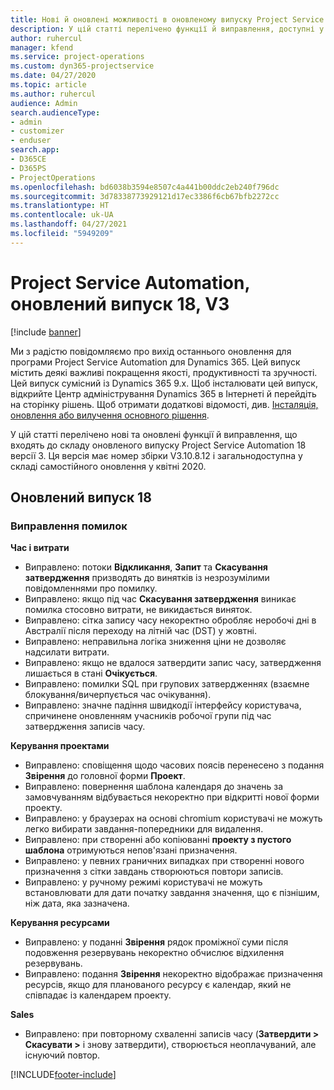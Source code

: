 ```yaml
---
title: Нові й оновлені можливості в оновленому випуску Project Service Automation 18 версії 3
description: У цій статті перелічено функції й виправлення, доступні у випуску Project Service Automation 18 версії 3.
author: ruhercul
manager: kfend
ms.service: project-operations
ms.custom: dyn365-projectservice
ms.date: 04/27/2020
ms.topic: article
ms.author: ruhercul
audience: Admin
search.audienceType:
- admin
- customizer
- enduser
search.app:
- D365CE
- D365PS
- ProjectOperations
ms.openlocfilehash: bd6038b3594e8507c4a441b00ddc2eb240f796dc
ms.sourcegitcommit: 3d78338773929121d17ec3386f6cb67bfb2272cc
ms.translationtype: HT
ms.contentlocale: uk-UA
ms.lasthandoff: 04/27/2021
ms.locfileid: "5949209"
---
```

# <a name="project-service-automation-update-release-18-v3"></a>Project Service Automation, оновлений випуск 18, V3

[!include [banner](../includes/psa-now-project-operations.md)]

Ми з радістю повідомляємо про вихід останнього оновлення для програми Project Service Automation для Dynamics 365. Цей випуск містить деякі важливі покращення якості, продуктивності та зручності. Цей випуск сумісний із Dynamics 365 9.x. Щоб інсталювати цей випуск, відкрийте Центр адміністрування Dynamics 365 в Інтернеті й перейдіть на сторінку рішень. Щоб отримати додаткові відомості, див. [Інсталяція, оновлення або вилучення основного рішення](/power-platform/admin/install-remove-preferred-solution).

У цій статті перелічено нові та оновлені функції й виправлення, що входять до складу оновленого випуску Project Service Automation 18 версії 3. Ця версія має номер збірки V3.10.8.12 і загальнодоступна у складі самостійного оновлення у квітні 2020.

## <a name="update-release-18"></a>Оновлений випуск 18

### <a name="bug-fixes"></a>Виправлення помилок

**Час і витрати**

- Виправлено: потоки **Відкликання**, **Запит** та **Скасування затвердження** призводять до винятків із незрозумілими повідомленнями про помилку.
- Виправлено: якщо під час **Скасування затвердження** виникає помилка стосовно витрати, не викидається виняток.
- Виправлено: сітка запису часу некоректно обробляє неробочі дні в Австралії після переходу на літній час (DST) у жовтні.
- Виправлено: неправильна логіка зниження ціни не дозволяє надсилати витрати.
- Виправлено: якщо не вдалося затвердити запис часу, затвердження лишається в стані **Очікується**.
- Виправлено: помилки SQL при групових затвердженнях (взаємне блокування/вичерпується час очікування).
- Виправлено: значне падіння швидкодії інтерфейсу користувача, спричинене оновленням учасників робочої групи під час затвердження записів часу.

**Керування проектами**

- Виправлено: сповіщення щодо часових поясів перенесено з подання **Звірення** до головної форми **Проект**.
- Виправлено: повернення шаблона календаря до значень за замовчуванням відбувається некоректно при відкритті нової форми проекту.
- Виправлено: у браузерах на основі chromium користувачі не можуть легко вибирати завдання-попередники для видалення.
- Виправлено: при створенні або копіюванні **проекту з пустого шаблона** отримуються непов'язані призначення.
- Виправлено: у певних граничних випадках при створенні нового призначення з сітки завдань створюються повтори записів.
- Виправлено: у ручному режимі користувачі не можуть встановлювати для дати початку завдання значення, що є пізнішим, ніж дата, яка зазначена.

**Керування ресурсами**

- Виправлено: у поданні **Звірення** рядок проміжної суми після подовження резервувань некоректно обчислює відхилення резервувань.
- Виправлено: подання **Звірення** некоректно відображає призначення ресурсів, якщо для планованого ресурсу є календар, який не співпадає із календарем проекту.

**Sales**

- Виправлено: при повторному схваленні записів часу (**Затвердити > Скасувати >** і знову затвердити), створюється неоплачуваний, але існуючий повтор.


[!INCLUDE[footer-include](../includes/footer-banner.md)]